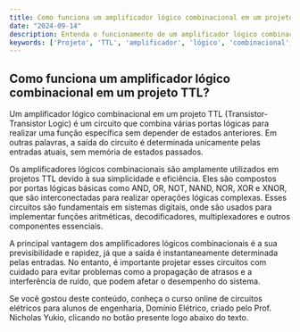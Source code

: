 ```yaml
---
title: Como funciona um amplificador lógico combinacional em um projeto TTL?
date: "2024-09-14"
description: Entenda o funcionamento de um amplificador lógico combinacional em projetos TTL.
keywords: ['Projeto', 'TTL', 'amplificador', 'lógico', 'combinacional', 'Filtro', 'fazendo']
---
```


## Como funciona um amplificador lógico combinacional em um projeto TTL?

Um amplificador lógico combinacional em um projeto TTL (Transistor-Transistor Logic) é um circuito que combina várias portas lógicas para realizar uma função específica sem depender de estados anteriores. Em outras palavras, a saída do circuito é determinada unicamente pelas entradas atuais, sem memória de estados passados.

Os amplificadores lógicos combinacionais são amplamente utilizados em projetos TTL devido à sua simplicidade e eficiência. Eles são compostos por portas lógicas básicas como AND, OR, NOT, NAND, NOR, XOR e XNOR, que são interconectadas para realizar operações lógicas complexas. Esses circuitos são fundamentais em sistemas digitais, onde são usados para implementar funções aritméticas, decodificadores, multiplexadores e outros componentes essenciais.

A principal vantagem dos amplificadores lógicos combinacionais é a sua previsibilidade e rapidez, já que a saída é instantaneamente determinada pelas entradas. No entanto, é importante projetar esses circuitos com cuidado para evitar problemas como a propagação de atrasos e a interferência de ruído, que podem afetar o desempenho do sistema.

Se você gostou deste conteúdo, conheça o curso online de circuitos elétricos para alunos de engenharia, Domínio Elétrico, criado pelo Prof. Nicholas Yukio, clicando no botão presente logo abaixo do texto.